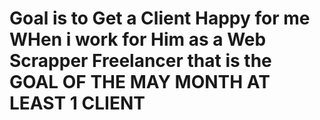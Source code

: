 # Goal is to Get a Client Happy for me WHen i work for Him as a Web Scrapper Freelancer that is the GOAL OF THE MAY MONTH AT LEAST 1 CLIENT 